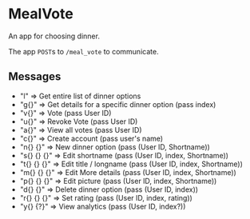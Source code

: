 # MealVote
An app for choosing dinner.

The app `POST`s to `/meal_vote` to communicate.

## Messages
- "l" => Get entire list of dinner options
- "g{}" => Get details for a specific dinner option (pass index)
- "v{}" => Vote (pass User ID)
- "u{}" => Revoke Vote (pass User ID)
- "a{}" => View all votes (pass User ID)
- "c{}" => Create account (pass user's name)
- "n{} {}" => New dinner option (pass (User ID, Shortname))
- "s{} {} {}" => Edit shortname (pass (User ID, index, Shortname))
- "t{} {} {}" => Edit title / longname (pass (User ID, index, Shortname))
- "m{} {} {}" => Edit More details (pass (User ID, index, Shortname))
- "p{} {} {}" => Edit picture (pass (User ID, index, Shortname))
- "d{} {}" => Delete dinner option (pass (User ID, index))
- "r{} {} {}" => Set rating (pass (User ID, index, rating))
- "y{} {?}" => View analytics (pass (User ID, index?))


